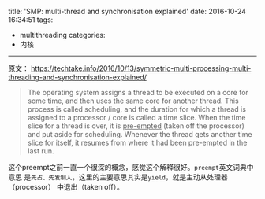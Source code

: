 title: 'SMP: multi-thread and synchronisation explained'
date: 2016-10-24 16:34:51
tags:
- multithreading
categories:
- 内核
---

原文： https://techtake.info/2016/10/13/symmetric-multi-processing-multi-threading-and-synchronisation-explained/

> The operating system assigns a thread to be executed on a core for some time, and then uses the same core for another thread. This process is called scheduling, and the duration for which a thread is assigned to a processor / core is called a time slice. When the time slice for a thread is over, it is <u>pre-empted</u> (taken off the processor) and put aside for scheduling. Whenever the thread gets another time slice for itself, it resumes from where it had been pre-empted in the last run.

这个preempt之前一直一个很深的概念，感觉这个解释很好。`preempt`英文词典中意思
是`先占、先发制人`，这里的主要意思其实是`yield`，就是主动从处理器（processor）
中退出（taken off）。